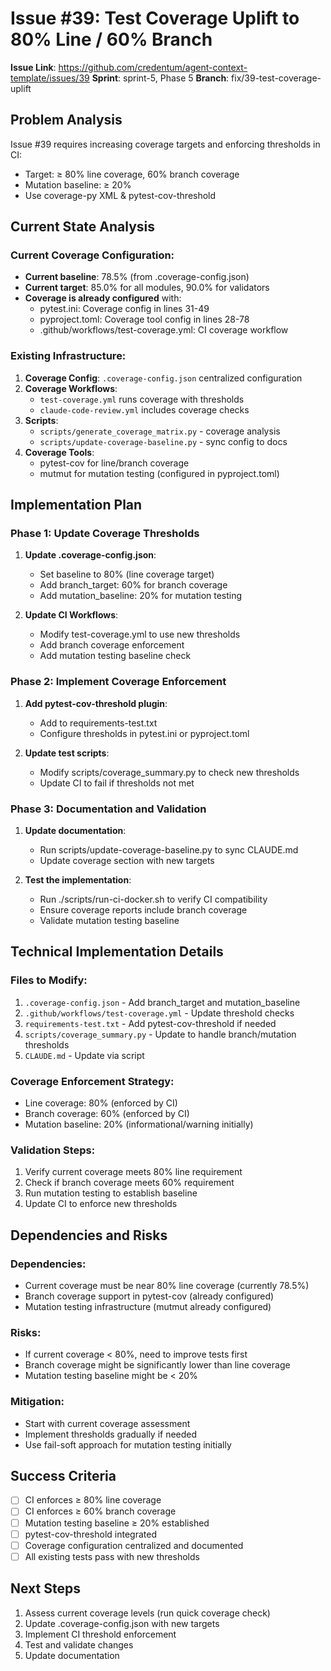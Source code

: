 # Issue #39: Test Coverage Uplift to 80% Line / 60% Branch

**Issue Link**: https://github.com/credentum/agent-context-template/issues/39
**Sprint**: sprint-5, Phase 5
**Branch**: fix/39-test-coverage-uplift

## Problem Analysis

Issue #39 requires increasing coverage targets and enforcing thresholds in CI:
- Target: ≥ 80% line coverage, 60% branch coverage
- Mutation baseline: ≥ 20%
- Use coverage-py XML & pytest-cov-threshold

## Current State Analysis

### Current Coverage Configuration:
- **Current baseline**: 78.5% (from .coverage-config.json)
- **Current target**: 85.0% for all modules, 90.0% for validators
- **Coverage is already configured** with:
  - pytest.ini: Coverage config in lines 31-49
  - pyproject.toml: Coverage tool config in lines 28-78
  - .github/workflows/test-coverage.yml: CI coverage workflow

### Existing Infrastructure:
1. **Coverage Config**: `.coverage-config.json` centralized configuration
2. **Coverage Workflows**:
   - `test-coverage.yml` runs coverage with thresholds
   - `claude-code-review.yml` includes coverage checks
3. **Scripts**:
   - `scripts/generate_coverage_matrix.py` - coverage analysis
   - `scripts/update-coverage-baseline.py` - sync config to docs
4. **Coverage Tools**:
   - pytest-cov for line/branch coverage
   - mutmut for mutation testing (configured in pyproject.toml)

## Implementation Plan

### Phase 1: Update Coverage Thresholds
1. **Update .coverage-config.json**:
   - Set baseline to 80% (line coverage target)
   - Add branch_target: 60% for branch coverage
   - Add mutation_baseline: 20% for mutation testing

2. **Update CI Workflows**:
   - Modify test-coverage.yml to use new thresholds
   - Add branch coverage enforcement
   - Add mutation testing baseline check

### Phase 2: Implement Coverage Enforcement
1. **Add pytest-cov-threshold plugin**:
   - Add to requirements-test.txt
   - Configure thresholds in pytest.ini or pyproject.toml

2. **Update test scripts**:
   - Modify scripts/coverage_summary.py to check new thresholds
   - Update CI to fail if thresholds not met

### Phase 3: Documentation and Validation
1. **Update documentation**:
   - Run scripts/update-coverage-baseline.py to sync CLAUDE.md
   - Update coverage section with new targets

2. **Test the implementation**:
   - Run ./scripts/run-ci-docker.sh to verify CI compatibility
   - Ensure coverage reports include branch coverage
   - Validate mutation testing baseline

## Technical Implementation Details

### Files to Modify:
1. `.coverage-config.json` - Add branch_target and mutation_baseline
2. `.github/workflows/test-coverage.yml` - Update threshold checks
3. `requirements-test.txt` - Add pytest-cov-threshold if needed
4. `scripts/coverage_summary.py` - Update to handle branch/mutation thresholds
5. `CLAUDE.md` - Update via script

### Coverage Enforcement Strategy:
- Line coverage: 80% (enforced by CI)
- Branch coverage: 60% (enforced by CI)
- Mutation baseline: 20% (informational/warning initially)

### Validation Steps:
1. Verify current coverage meets 80% line requirement
2. Check if branch coverage meets 60% requirement
3. Run mutation testing to establish baseline
4. Update CI to enforce new thresholds

## Dependencies and Risks

### Dependencies:
- Current coverage must be near 80% line coverage (currently 78.5%)
- Branch coverage support in pytest-cov (already configured)
- Mutation testing infrastructure (mutmut already configured)

### Risks:
- If current coverage < 80%, need to improve tests first
- Branch coverage might be significantly lower than line coverage
- Mutation testing baseline might be < 20%

### Mitigation:
- Start with current coverage assessment
- Implement thresholds gradually if needed
- Use fail-soft approach for mutation testing initially

## Success Criteria

- [ ] CI enforces ≥ 80% line coverage
- [ ] CI enforces ≥ 60% branch coverage
- [ ] Mutation testing baseline ≥ 20% established
- [ ] pytest-cov-threshold integrated
- [ ] Coverage configuration centralized and documented
- [ ] All existing tests pass with new thresholds

## Next Steps

1. Assess current coverage levels (run quick coverage check)
2. Update .coverage-config.json with new targets
3. Implement CI threshold enforcement
4. Test and validate changes
5. Update documentation
